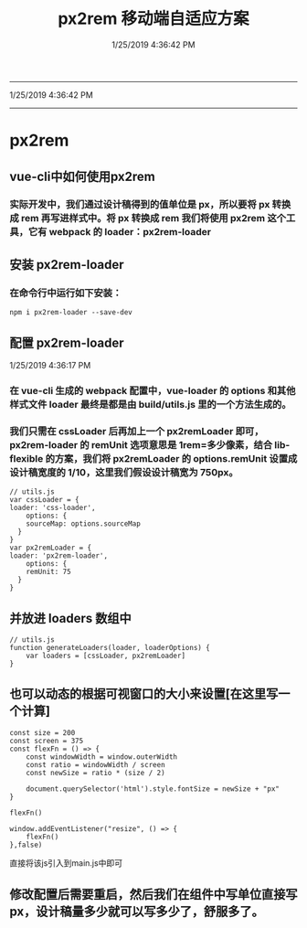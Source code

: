 ﻿---
title: px2rem 移动端自适应方案
date: ' 1/25/2019 4:36:42 PM '
tag: ['js', 'vue' , 'vue-cli' , 'px2rem']
meta:
  -
    name: description
    content: null
  -
    name: keywords
    content: null
---
----------

1/25/2019 4:36:42 PM

----------

# px2rem

## vue-cli中如何使用px2rem

### 实际开发中，我们通过设计稿得到的值单位是 px，所以要将 px 转换成 rem 再写进样式中。将 px 转换成 rem 我们将使用 px2rem 这个工具，它有 webpack 的 loader：px2rem-loader

## 安装 px2rem-loader

### 在命令行中运行如下安装：

	npm i px2rem-loader --save-dev

## 配置 px2rem-loader

1/25/2019 4:36:17 PM 
### 在 vue-cli 生成的 webpack 配置中，vue-loader 的 options 和其他样式文件 loader 最终是都是由 build/utils.js 里的一个方法生成的。

### 我们只需在 cssLoader 后再加上一个 px2remLoader 即可，px2rem-loader 的 remUnit 选项意思是 1rem=多少像素，结合 lib-flexible 的方案，我们将 px2remLoader 的 options.remUnit 设置成设计稿宽度的 1/10，这里我们假设设计稿宽为 750px。

	// utils.js
	var cssLoader = {
	loader: 'css-loader',
	    options: {
	    sourceMap: options.sourceMap
	  }
	}
	var px2remLoader = {
	loader: 'px2rem-loader',
	    options: {
	    remUnit: 75
	  }
	}

## 并放进 loaders 数组中

	// utils.js
	function generateLoaders(loader, loaderOptions) {
	    var loaders = [cssLoader, px2remLoader]
	}

## 也可以动态的根据可视窗口的大小来设置[在这里写一个计算]

	const size = 200
	const screen = 375
	const flexFn = () => {
	    const windowWidth = window.outerWidth
	    const ratio = windowWidth / screen
	    const newSize = ratio * (size / 2)
	
	    document.querySelector('html').style.fontSize = newSize + "px"
	}
	
	flexFn()
	
	window.addEventListener("resize", () => {
	    flexFn()
	},false)

直接将该js引入到main.js中即可


## 修改配置后需要重启，然后我们在组件中写单位直接写 px，设计稿量多少就可以写多少了，舒服多了。